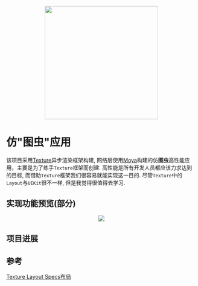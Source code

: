 <p align="center">
  <img height="300" src="https://ws4.sinaimg.cn/large/006tNc79ly1g32x2lab55j30p00p0acb.jpg" />
</p>

# 仿"图虫"应用

  该项目采用[Texture](https://github.com/TextureGroup/Texture)异步渲染框架构建, 网络层使用[Moya](https://github.com/Moya/Moya)构建的仿**图虫**高性能应用，主要是为了练手`Texture`框架而创建. 高性能是所有开发人员都应该力求达到的目标, 而借助`Texture`框架我们很容易就能实现这一目的. 尽管`Texture`中的`Layout`与`UIKit`很不一样, 但是我觉得很值得去学习.
  
## 实现功能预览(部分)

<p align="center">
  <img src="Resource/gifhome_448x960_56s.gif" />
</p>



## 项目进展

## 参考

[Texture Layout Specs布局](http://texturegroup.org/docs/resources.html)
